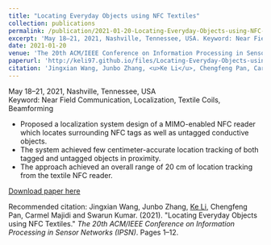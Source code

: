 ```yaml
---
title: "Locating Everyday Objects using NFC Textiles"
collection: publications
permalink: /publication/2021-01-20-Locating-Everyday-Objects-using-NFC-Textiles
excerpt: 'May 18–21, 2021, Nashville, Tennessee, USA. Keyword: Near Field Communication, Localization, Textile Coils, Beamforming'
date: 2021-01-20
venue: 'The 20th ACM/IEEE Conference on Information Processing in Sensor Networks (IPSN)'
paperurl: 'http://keli97.github.io/files/Locating-Everyday-Objects-using-NFC-Textiles.pdf'
citation: 'Jingxian Wang, Junbo Zhang, <u>Ke Li</u>, Chengfeng Pan, Carmel Majidi and Swarun Kumar. (2021). &quot;Locating Everyday Objects using NFC Textiles.&quot; <i>The 20th ACM/IEEE Conference on Information Processing in Sensor Networks (IPSN)</i>. Pages 1–12.'
---
```

May 18–21, 2021, Nashville, Tennessee, USA  
Keyword: Near Field Communication, Localization, Textile Coils, Beamforming

* Proposed a localization system design of a MIMO-enabled NFC reader which locates surrounding NFC tags as well as untagged conductive objects.
* The system achieved few centimeter-accurate location tracking of both tagged and untagged objects in proximity.
* The approach achieved an overall range of 20 cm of location tracking from the textile NFC reader.

[Download paper here](http://keli97.github.io/files/Locating-Everyday-Objects-using-NFC-Textiles.pdf)

Recommended citation: Jingxian Wang, Junbo Zhang, <u>Ke Li</u>, Chengfeng Pan, Carmel Majidi and Swarun Kumar. (2021). &quot;Locating Everyday Objects using NFC Textiles.&quot; <i>The 20th ACM/IEEE Conference on Information Processing in Sensor Networks (IPSN)</i>. Pages 1–12.
